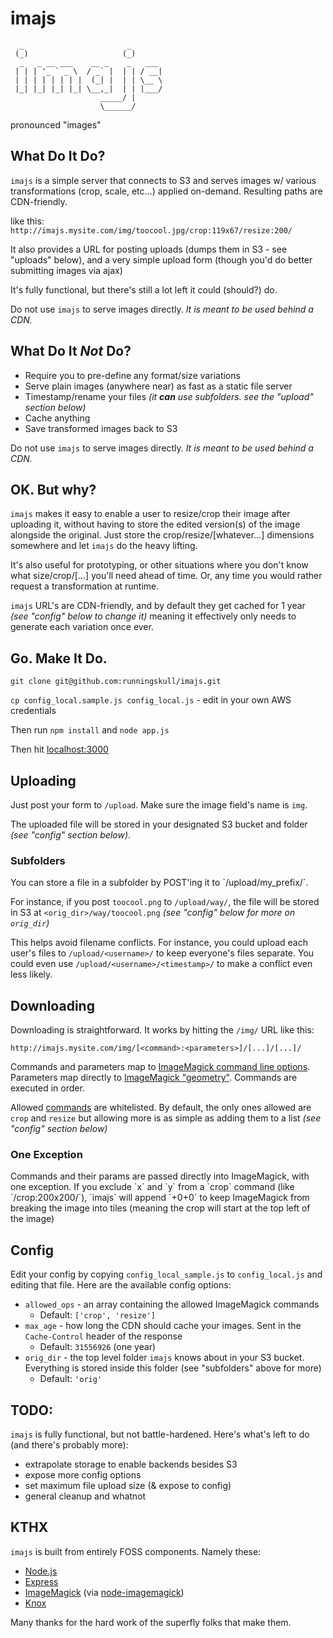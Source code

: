 # imajs 

      _                       _     
     (_)                     (_)    
      _   _ __ ___    __ _    _   ___ 
     | | | '_ ` _ \  / _` |  | | / __|
     | | | | | | | |  (_| |  | | \__ \
     |_| |_| |_| |_| \__,_|  | | |___/
                        _____/ |    
                        \______/     
     

pronounced "images"

## What Do It Do?
`imajs` is a simple server that connects to S3 and serves images w/ various transformations (crop, scale, etc...) applied on-demand. Resulting paths are CDN-friendly.

like this: `http://imajs.mysite.com/img/toocool.jpg/crop:119x67/resize:200/`

It also provides a URL for posting uploads (dumps them in S3 - see "uploads" below), and a very simple upload form (though you'd do better submitting images via ajax)

It's fully functional, but there's still a lot left it could (should?) do.

Do not use `imajs` to serve images directly. _It is meant to be used behind a CDN._


## What Do It _Not_ Do?
* Require you to pre-define any format/size variations
* Serve plain images (anywhere near) as fast as a static file server
* Timestamp/rename your files _(it **can** use subfolders. see the "upload" section below)_
* Cache anything
* Save transformed images back to S3

Do not use `imajs` to serve images directly. _It is meant to be used behind a CDN._


## OK. But why?
`imajs` makes it easy to enable a user to resize/crop their image after uploading it, without having to store the edited version(s) of the image alongside the original. Just store the crop/resize/[whatever...] dimensions somewhere and let `imajs` do the heavy lifting.

It's also useful for prototyping, or other situations where you don't know what size/crop/[...] you'll need ahead of time. Or, any time you would rather request a transformation at runtime.

`imajs` URL's are CDN-friendly, and by default they get cached for 1 year _(see "config" below to change it)_ meaning it effectively only needs to generate each variation once ever.


## Go. Make It Do.
`git clone git@github.com:runningskull/imajs.git`

`cp config_local.sample.js config_local.js` - edit in your own AWS credentials

Then run `npm install` and 
`node app.js`


Then hit <a href="http://localhost:3000/">localhost:3000</a>


## Uploading
Just post your form to `/upload`. Make sure the image field's name is `img`.

The uploaded file will be stored in your designated S3 bucket and folder _(see "config" section below)_.

<h3>Subfolders</h3>
You can store a file in a subfolder by POST'ing it to `/upload/my_prefix/`. 

For instance, if you post `toocool.png` to `/upload/way/`, the file will be stored in S3 at `<orig_dir>/way/toocool.png` _(see "config" below for more on `orig_dir`)_

This helps avoid filename conflicts. For instance, you could upload each user's files to `/upload/<username>/` to keep everyone's files separate. You could even use `/upload/<username>/<timestamp>/` to make a conflict even less likely.


## Downloading
Downloading is straightforward. It works by hitting the `/img/` URL like this:

`http://imajs.mysite.com/img/[<command>:<parameters>]/[...]/[...]/`

Commands and parameters map to [ImageMagick command line options](http://www.imagemagick.org/script/command-line-options.php). Parameters map directly to [ImageMagick "geometry"](http://www.imagemagick.org/script/command-line-processing.php#geometry). Commands are executed in order.

Allowed [commands](http://www.imagemagick.org/script/command-line-options.php) are whitelisted. By default, the only ones allowed are `crop` and `resize` but allowing more is as simple as adding them to a list _(see "config" section below)_

<h3>One Exception</h3>
Commands and their params are passed directly into ImageMagick, with one exception. If you exclude `x` and `y` from a `crop` command (like `/crop:200x200/`), `imajs` will append `+0+0` to keep ImageMagick from breaking the image into tiles (meaning the crop will start at the top left of the image)


## Config
Edit your config by copying `config_local_sample.js` to `config_local.js` and editing that file. Here are the available config options:

* `allowed_ops` - an array containing the allowed ImageMagick commands 
    * Default: `['crop', 'resize']`
* `max_age` - how long the CDN should cache your images. Sent in the `Cache-Control` header of the response
    * Default: `31556926` (one year)
* `orig_dir` - the top level folder `imajs` knows about in your S3 bucket. Everything is stored inside this folder (see "subfolders" above for more)
    * Default: `'orig'`



## TODO:
`imajs` is fully functional, but not battle-hardened. Here's what's left to do (and there's probably more):

* extrapolate storage to enable backends besides S3
* expose more config options
* set maximum file upload size (& expose to config)
* general cleanup and whatnot



## KTHX
`imajs` is built from entirely FOSS components. Namely these:
    
* [Node.js](http://nodejs.org/)
* [Express](http://expressjs.com/)
* [ImageMagick](http://www.imagemagick.org/script/index.php) (via [node-imagemagick](https://github.com/rsms/node-imagemagick))
* [Knox](https://github.com/LearnBoost/knox)

Many thanks for the hard work of the superfly folks that make them.




